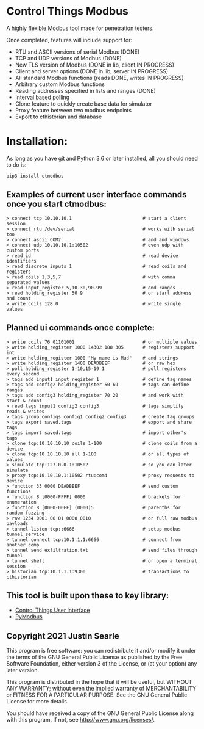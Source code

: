 # Control Things Modbus

A highly flexible Modbus tool made for penetration testers.

Once completed, features will include support for:

- RTU and ASCII versions of serial Modbus  (DONE)
- TCP and UDP versions of Modbus  (DONE)
- New TLS version of Modbus (DONE in lib, client IN PROGRESS)
- Client and server options  (DONE in lib, server IN PROGRESS)
- All standard Modbus functions  (reads DONE, writes IN PROGRESS)
- Arbitrary custom Modbus functions
- Reading addresses specified in lists and ranges (DONE)
- Interval based polling
- Clone feature to quickly create base data for simulator
- Proxy feature between two modbus endpoints
- Export to cthistorian and database

# Installation:

As long as you have git and Python 3.6 or later installed, all you should need to do is:

```
pip3 install ctmodbus
```

## Examples of current user interface commands once you start ctmodbus:

```
> connect tcp 10.10.10.1                          # start a client session
> connect rtu /dev/serial                         # works with serial too
> connect ascii COM2                              # and and windows
> connect udp 10.10.10.1:10502                    # even udp with custom ports
> read id                                         # read device identifiers
> read discrete_inputs 1                          # read coils and registers
> read coils 1,3,5,7                              # with comma separated values
> read input_register 5,10-30,90-99               # and ranges
> read holding_register 50 9                      # or start address and count
> write coils 128 0                               # write single values
```

## Planned ui commands once complete:

```
> write coils 76 01101001                         # or multiple values
> write holding_register 1000 14302 188 305       # registers support int
> write holding_register 1000 "My name is Mud"    # and strings
> write holding_register 1400 DEADBEEF            # or raw hex
> poll holding_register 1-10,15-19 1              # poll registers every second
> tags add input1 input_register 1                # define tag names
> tags add config2 holding_register 50-69         # tags can define ranges
> tags add config3 holding_register 70 20         # and work with start & count
> read tags input1 config2 config3                # tags simplify reads & writes
> tags group configs config1 config2 config3      # create tag groups
> tags export saved.tags                          # export and share tags
> tags import saved.tags                          # import other's tags
> clone tcp:10.10.10.10 coils 1-100               # clone coils from a device
> clone tcp:10.10.10.10 all 1-100                 # or all types of values
> simulate tcp:127.0.0.1:10502                    # so you can later simulate
> proxy tcp:10.10.10.1:10502 rtu:com4             # proxy requests to device
> function 33 0000 DEADBEEF                       # send custom functions
> function 8 [0000-FFFF] 0000                     # brackets for enumeration
> function 8 [0000-00FF] (0000)5                  # parenths for random fuzzing
> raw 1234 0001 06 01 0000 0010                   # or full raw modbus payloads
> tunnel listen tcp::6666                         # setup modbus tunnel service
> tunnel connect tcp:10.1.1.1:6666                # connect from another comp
> tunnel send exfiltration.txt                    # send files through tunnel
> tunnel shell                                    # or open a terminal session
> historian tcp:10.1.1.1:9300                     # transactions to cthistorian
```

## This tool is built upon these to key library:

- [Control Things User Interface](https://github.com/ControlThingsTools/ctui)
- [PyModbus](https://github.com/bashwork/pymodbus)


## Copyright 2021 Justin Searle

This program is free software: you can redistribute it and/or modify it under the terms of the GNU General Public License as published by the Free Software Foundation, either version 3 of the License, or (at your option) any later version.

This program is distributed in the hope that it will be useful, but WITHOUT ANY WARRANTY; without even the implied warranty of MERCHANTABILITY or FITNESS FOR A PARTICULAR PURPOSE.  See the GNU General Public License for more details.

You should have received a copy of the GNU General Public License along with this program.  If not, see <http://www.gnu.org/licenses/>.
